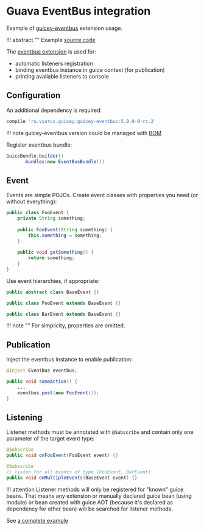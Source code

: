 # Guava EventBus integration

Example of [guicey-eventbus](../extras/eventbus.md) extension usage.

!!! abstract ""
    Example [source code](https://github.com/xvik/dropwizard-guicey-examples/tree/master/eventbus)
    
The [eventbus extension](../extras/eventbus.md) is used for:

* automatic listeners registration
* binding eventbus instance in guice context (for publication)
* printing available listeners to console

## Configuration

An additional dependency is required:

```groovy
compile 'ru.vyarus.guicey:guicey-eventbus:5.0.0-0-rc.2'
```

!!! note
    guicey-eventbus version could be managed with [BOM](../extras/bom.md)

Register eventbus bundle:

```java
GuiceBundle.builder()
      .bundles(new EventBusBundle())
```

## Event

Events are simple POJOs. Create event classes with properties you need (or without everything):

```java
public class FooEvent {
    private String something;
    
    public FooEvent(String something) {
        this.something = something;
    }
    
    public void getSomething() {
        return something;
    }
}
```

Use event hierarchies, if appropriate:

```java
public abstract class BaseEvent {}

public class FooEvent extends BaseEvent {}

public class BarEvent extends BaseEvent {}
```

!!! note ""
    For simplicity, properties are omitted.

## Publication

Inject the eventbus instance to enable publication:

```java
@Inject EventBus eventbus;

public void someAction() {
    ...
    eventbus.post(new FooEvent());
}
```

## Listening

Listener methods must be annotated with `@Subscribe` and contain only one parameter of the target event type:

```java
@Subscribe
public void onFooEvent(FooEvent event) {}

@Subscribe
// listen for all events of type (FooEvent, BarEvent)
public void onMultipleEvents(BaseEvent event) {}
```

!!! attention
    Listener methods will only be registered for "known" guice beans. That means any extension
    or manually declared guice bean (using module) or bean created with guice AOT (because it's declared
    as dependency for other bean) will be searched for listener methods.
         
See [a complete example](https://github.com/xvik/dropwizard-guicey-examples/tree/master/eventbus)         